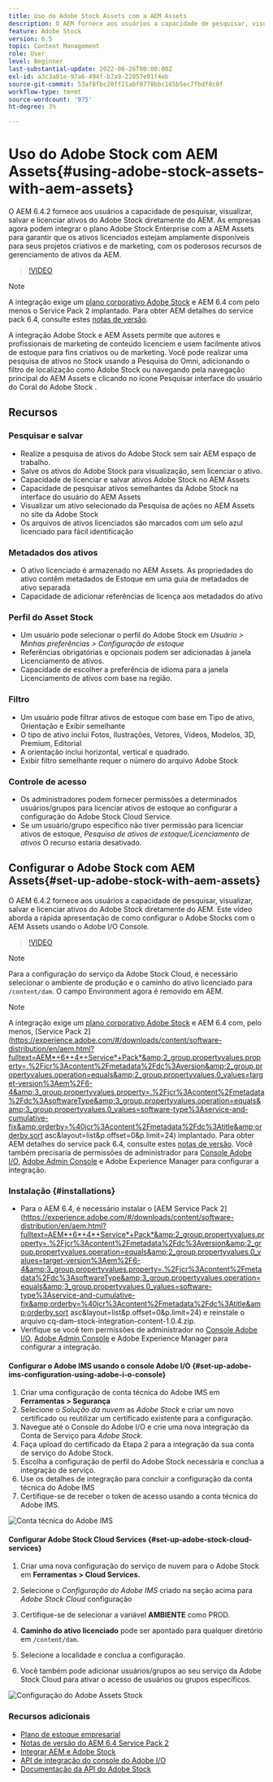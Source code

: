 ```yaml
---
title: Uso do Adobe Stock Assets com a AEM Assets
description: O AEM fornece aos usuários a capacidade de pesquisar, visualizar, salvar e licenciar ativos da Adobe Stock diretamente da AEM. As empresas agora podem integrar o plano Adobe Stock Enterprise com a AEM Assets para garantir que os ativos licenciados estejam amplamente disponíveis para seus projetos criativos e de marketing, com os poderosos recursos de gerenciamento de ativos da AEM.
feature: Adobe Stock
version: 6.5
topic: Content Management
role: User
level: Beginner
last-substantial-update: 2022-06-26T00:00:00Z
exl-id: a3c3a01e-97a6-494f-b7a9-22057e91f4eb
source-git-commit: 53af8fbc20ff21abf8778bbc165b5ec7fbdf8c8f
workflow-type: tm+mt
source-wordcount: '975'
ht-degree: 3%

---
```


# Uso do Adobe Stock com AEM Assets{#using-adobe-stock-assets-with-aem-assets}

O AEM 6.4.2 fornece aos usuários a capacidade de pesquisar, visualizar, salvar e licenciar ativos do Adobe Stock diretamente do AEM. As empresas agora podem integrar o plano Adobe Stock Enterprise com a AEM Assets para garantir que os ativos licenciados estejam amplamente disponíveis para seus projetos criativos e de marketing, com os poderosos recursos de gerenciamento de ativos da AEM.

>[!VIDEO](https://video.tv.adobe.com/v/24678?quality=12&learn=on)

>[!NOTE]
>
>A integração exige um [plano corporativo Adobe Stock](https://landing.adobe.com/en/na/products/creative-cloud/ctir-4625-stock-for-enterprise/index.html) e AEM 6.4 com pelo menos o Service Pack 2 implantado. Para obter AEM detalhes do service pack 6.4, consulte estes [notas de versão](https://helpx.adobe.com/br/experience-manager/6-4/release-notes/sp-release-notes.html).

A integração Adobe Stock e AEM Assets permite que autores e profissionais de marketing de conteúdo licenciem e usem facilmente ativos de estoque para fins criativos ou de marketing. Você pode realizar uma pesquisa de ativos no Stock usando a Pesquisa do Omni, adicionando o filtro de localização como Adobe Stock ou navegando pela navegação principal do AEM Assets e clicando no ícone Pesquisar interface do usuário do Coral do Adobe Stock .

## Recursos

### Pesquisar e salvar

* Realize a pesquisa de ativos do Adobe Stock sem sair AEM espaço de trabalho.
* Salve os ativos do Adobe Stock para visualização, sem licenciar o ativo.
* Capacidade de licenciar e salvar ativos Adobe Stock no AEM Assets
* Capacidade de pesquisar ativos semelhantes da Adobe Stock na interface do usuário do AEM Assets
* Visualizar um ativo selecionado da Pesquisa de ações no AEM Assets no site da Adobe Stock
* Os arquivos de ativos licenciados são marcados com um selo azul licenciado para fácil identificação

### Metadados dos ativos

* O ativo licenciado é armazenado no AEM Assets. As propriedades do ativo contêm metadados de Estoque em uma guia de metadados de ativo separada
* Capacidade de adicionar referências de licença aos metadados do ativo

### Perfil do Asset Stock

* Um usuário pode selecionar o perfil do Adobe Stock em *Usuário > Minhas preferências > Configuração de estoque*
* Referências obrigatórias e opcionais podem ser adicionadas à janela Licenciamento de ativos.
* Capacidade de escolher a preferência de idioma para a janela Licenciamento de ativos com base na região.

### Filtro

* Um usuário pode filtrar ativos de estoque com base em Tipo de ativo, Orientação e Exibir semelhante
* O tipo de ativo inclui Fotos, Ilustrações, Vetores, Vídeos, Modelos, 3D, Premium, Editorial
* A orientação inclui horizontal, vertical e quadrado.
* Exibir filtro semelhante requer o número do arquivo Adobe Stock

### Controle de acesso

* Os administradores podem fornecer permissões a determinados usuários/grupos para licenciar ativos de estoque ao configurar a configuração do Adobe Stock Cloud Service.
* Se um usuário/grupo específico não tiver permissão para licenciar ativos de estoque, *Pesquisa de ativos de estoque/Licenciamento de ativos* O recurso estaria desativado.

## Configurar o Adobe Stock com AEM Assets{#set-up-adobe-stock-with-aem-assets}

O AEM 6.4.2 fornece aos usuários a capacidade de pesquisar, visualizar, salvar e licenciar ativos do Adobe Stock diretamente do AEM. Este vídeo aborda a rápida apresentação de como configurar o Adobe Stocks com o AEM Assets usando o Adobe I/O Console.

>[!VIDEO](https://video.tv.adobe.com/v/25043?quality=12&learn=on)

>[!NOTE]
>
>Para a configuração do serviço da Adobe Stock Cloud, é necessário selecionar o ambiente de produção e o caminho do ativo licenciado para `/content/dam`. O campo Environment agora é removido em AEM.

>[!NOTE]
>
>A integração exige um [plano corporativo Adobe Stock](https://landing.adobe.com/en/na/products/creative-cloud/ctir-4625-stock-for-enterprise/index.html) e AEM 6.4 com, pelo menos, [Service Pack 2](https://experience.adobe.com/#/downloads/content/software-distribution/en/aem.html?fulltext=AEM*+6*+4*+Service*+Pack*&amp;2_group.propertyvalues.property=.%2Fjcr%3Acontent%2Fmetadata%2Fdc%3Aversion&amp;2_group.propertyvalues.operation=equals&amp;2_group.propertyvalues.0_values=target-version%3Aem%2F6-4&amp;3_group.propertyvalues.property=.%2Fjcr%3Acontent%2Fmetadata%2Fdc%3AsoftwareType&amp;3_group.propertyvalues.operation=equals&amp;3_group.propertyvalues.0_values=software-type%3Aservice-and-cumulative-fix&amp;orderby=%40jcr%3Acontent%2Fmetadata%2Fdc%3Atitle&amp;orderby.sort asc&amp;layout=list&amp;p.offset=0&amp;p.limit=24) implantado. Para obter AEM detalhes do service pack 6.4, consulte estes [notas de versão](https://helpx.adobe.com/br/experience-manager/6-4/release-notes/sp-release-notes.html). Você também precisaria de permissões de administrador para [Console Adobe I/O](https://console.adobe.io/), [Adobe Admin Console](https://adminconsole.adobe.com/) e Adobe Experience Manager para configurar a integração.

### Instalação {#installations}

* Para o AEM 6.4, é necessário instalar o [AEM Service Pack 2](https://experience.adobe.com/#/downloads/content/software-distribution/en/aem.html?fulltext=AEM*+6*+4*+Service*+Pack*&amp;2_group.propertyvalues.property=.%2Fjcr%3Acontent%2Fmetadata%2Fdc%3Aversion&amp;2_group.propertyvalues.operation=equals&amp;2_group.propertyvalues.0_values=target-version%3Aem%2F6-4&amp;3_group.propertyvalues.property=.%2Fjcr%3Acontent%2Fmetadata%2Fdc%3AsoftwareType&amp;3_group.propertyvalues.operation=equals&amp;3_group.propertyvalues.0_values=software-type%3Aservice-and-cumulative-fix&amp;orderby=%40jcr%3Acontent%2Fmetadata%2Fdc%3Atitle&amp;orderby.sort asc&amp;layout=list&amp;p.offset=0&amp;p.limit=24) e reinstale o arquivo cq-dam-stock-integration-content-1.0.4.zip.
* Verifique se você tem permissões de administrador no [Console Adobe I/O](https://console.adobe.io/), [Adobe Admin Console](https://adminconsole.adobe.com/) e Adobe Experience Manager para configurar a integração.

#### Configurar o Adobe IMS usando o console Adobe I/O {#set-up-adobe-ims-configuration-using-adobe-i-o-console}

1. Criar uma configuração de conta técnica do Adobe IMS em **Ferramentas > Segurança**
2. Selecione o *Solução da nuvem* as *Adobe Stock* e criar um novo certificado ou reutilizar um certificado existente para a configuração.
3. Navegue até o Console do Adobe I/O e crie uma nova integração da Conta de Serviço para *Adobe Stock*.
4. Faça upload do certificado da Etapa 2 para a integração da sua conta de serviço do Adobe Stock.
5. Escolha a configuração de perfil do Adobe Stock necessária e conclua a integração de serviço.
6. Use os detalhes de integração para concluir a configuração da conta técnica do Adobe IMS
7. Certifique-se de receber o token de acesso usando a conta técnica do Adobe IMS.

![Conta técnica do Adobe IMS](assets/screen_shot_2018-10-22at12219pm.png)

#### Configurar Adobe Stock Cloud Services {#set-up-adobe-stock-cloud-services}

1. Criar uma nova configuração do serviço de nuvem para o Adobe Stock em **Ferramentas > Cloud Services.**
2. Selecione o *Configuração do Adobe IMS* criado na seção acima para *Adobe Stock Cloud* configuração

3. Certifique-se de selecionar a variável **AMBIENTE** como PROD.
4. **Caminho do ativo licenciado** pode ser apontado para qualquer diretório em `/content/dam`.
5. Selecione a localidade e conclua a configuração.
6. Você também pode adicionar usuários/grupos ao seu serviço da Adobe Stock Cloud para ativar o acesso de usuários ou grupos específicos.

![Configuração do Adobe Assets Stock](assets/screen_shot_2018-10-22at12425pm.png)

### Recursos adicionais

* [Plano de estoque empresarial](https://landing.adobe.com/en/na/products/creative-cloud/ctir-4625-stock-for-enterprise/index.html)
* [Notas de versão do AEM 6.4 Service Pack 2](https://experienceleague.adobe.com/docs/experience-manager-65/release-notes/release-notes.html?lang=pt-BR)
* [Integrar AEM e Adobe Stock](https://experienceleague.adobe.com/docs/experience-manager-65/assets/using/aem-assets-adobe-stock.html)
* [API de integração do console do Adobe I/O](https://www.adobe.io/apis/cloudplatform/console/authentication/gettingstarted.html)
* [Documentação da API do Adobe Stock](https://www.adobe.io/apis/creativecloud/stock/docs.html)
